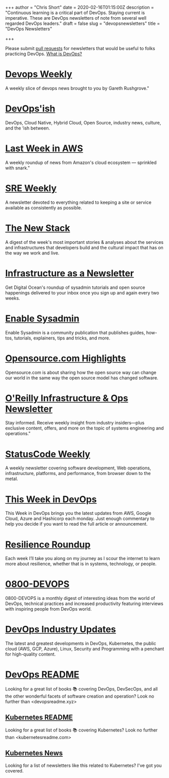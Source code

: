 +++
author = "Chris Short"
date = 2020-02-16T01:15:00Z
description = "Continuous learning is a critical part of DevOps. Staying current is imperative. These are DevOps newsletters of note from several well regarded DevOps leaders."
draft = false
slug = "devopsnewsletters"
title = "DevOps Newsletters"

+++

Please submit [pull requests](https://github.com/chris-short/devopsnewsletters.com) for newsletters that would be useful to folks practicing DevOps. [What is DevOps?](https://devopsish.com/what-is-devops/)

# [Devops Weekly](https://www.devopsweekly.com/)

A weekly slice of devops news brought to you by Gareth Rushgrove."

# [DevOps'ish](https://devopsish.com/)

DevOps, Cloud Native, Hybrid Cloud, Open Source, industry news, culture, and the ‘ish between.

# [Last Week in AWS](https://lastweekinaws.com/?grsf=7h1z3x)

A weekly roundup of news from Amazon's cloud ecosystem — sprinkled with snark."

# [SRE Weekly](https://sreweekly.com/)

A newsletter devoted to everything related to keeping a site or service available as consistently as possible.

# [The New Stack](https://thenewstack.io/newsletter-archive)

A digest of the week's most important stories & analyses about the services and infrastructures that developers build and the cultural impact that has on the way we work and live.

# [Infrastructure as a Newsletter](https://www.digitalocean.com/community/newsletter)

Get Digital Ocean's roundup of sysadmin tutorials and open source happenings delivered to your inbox once you sign up and again every two weeks.

# [Enable Sysadmin](https://www.redhat.com/sysadmin/email)

Enable Sysadmin is a community publication that publishes guides, how-tos, tutorials, explainers, tips and tricks, and more.

# [Opensource.com Highlights](https://opensource.com/)

Opensource.com is about sharing how the open source way can change our world in the same way the open source model has changed software.

# [O'Reilly Infrastructure & Ops Newsletter](https://www.oreilly.com/emails/newsletters/)

Stay informed. Receive weekly insight from industry insiders—plus exclusive content, offers, and more on the topic of systems engineering and operations."

# [StatusCode Weekly](https://weekly.statuscode.com/)
  
A weekly newsletter covering software development, Web operations, infrastructure, platforms, and performance, from browser down to the metal.

# [This Week in DevOps](https://thisweekindevops.com/)

This Week in DevOps brings you the latest updates from AWS, Google Cloud, Azure and Hashicorp each monday. Just enough commentary to help you decide if you want to read the full article or announcement.

# [Resilience Roundup](https://resilienceroundup.com/)

Each week I’ll take you along on my journey as I scour the internet to learn more about resilience, whether that is in systems, technology, or people.

# [0800-DEVOPS](https://croz.net/0800-devops/)

0800-DEVOPS is a monthly digest of interesting ideas from the world of DevOps, technical practices and increased productivity featuring interviews with inspiring people from DevOps world.

# [DevOps Industry Updates](https://corey.tech/)
The latest and greatest developments in DevOps, Kubernetes, the public cloud (AWS, GCP, Azure), Linux, Security and Programming with a penchant for high-quality content.

# [DevOps README](https://devopsreadme.xyz/)

Looking for a great list of books 📚 covering DevOps, DevSecOps, and all the other wonderful facets of software creation and operation? Look no further than <devopsreadme.xyz>

## [Kubernetes README](https://kubernetesreadme.com/)

Looking for a great list of books 📚 covering Kubernetes? Look no further than <kubernetesreadme.com>

## [Kubernetes News](https://kubenews.net/)

Looking for a list of newsletters like this related to Kubernetes? I've got you covered.

